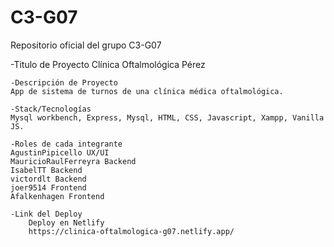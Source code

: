 # C3-G07
Repositorio oficial del grupo C3-G07 


-Titulo de Proyecto
    Clínica Oftalmológica Pérez

	-Descripción de Proyecto
    App de sistema de turnos de una clínica médica oftalmológica.

	-Stack/Tecnologías
    Mysql workbench, Express, Mysql, HTML, CSS, Javascript, Xampp, Vanilla JS.

	-Roles de cada integrante
    AgustinPipicello UX/UI
    MauricioRaulFerreyra Backend
    IsabelTT Backend
    victordlt Backend
    joer9514 Frontend
    Afalkenhagen Frontend

	-Link del Deploy
        Deploy en Netlify
        https://clinica-oftalmologica-g07.netlify.app/
    